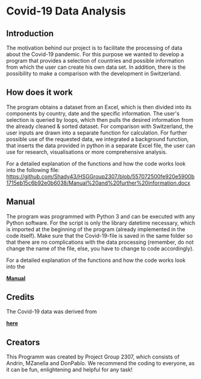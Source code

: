 # Covid-19 Data Analysis

## Introduction
The motivation behind our project is to facilitate the processing of data about the Covid-19 pandemic. For this purpose we wanted to develop a program that provides a selection of countries and possible information from which the user can create his own data set. In addition, there is the possibility to make a comparison with the development in Switzerland.

## How does it work
The program obtains a dataset from an Excel, which is then divided into its components by country, date and the specific information. The user's selection is queried by loops, which then pulls the desired information from the already cleaned & sorted dataset. For comparison with Switzerland, the user inputs are drawn into a separate function for calculation. For further possible use of the requested data, we integrated a background function, that inserts the data provided in python in a separate Excel file, the user can use for research, visualisations or more comprehensive analysis. 

For a detailed explanation of the functions and how the code works look into the following file: 
https://github.com/Shady43/HSGGroup2307/blob/557072500fe920e5900b1715eb15c6b92e0b6038/Manual%20and%20further%20information.docx

## Manual 
The program was programmed with Python 3 and can be executed with any Python software. For the script is only the library datetime necessary, which is imported at the beginning of the program (already implemented in the code itself). Make sure that the Covid-19-file is saved in the same folder so that there are no complications with the data processing (remember, do not change the name of the file, else, you have to change to code accordingly). 

For a detailed explanation of the functions and how the code works look into the <p><a href="https://github.com/Shady43/HSGGroup2307/blob/557072500fe920e5900b1715eb15c6b92e0b6038/Manual%20and%20further%20information.docx">
  **Manual**
</a></p>

## Credits
The Covid-19 data was derived from <p><a href="https://github.com/owid/covid-19-data/blob/master/public/data/README.md">
  **here**
</a></p> 

## Creators
This Programm was created by Project Group 2307, which consists of Andrin, MZanella and DonPablo. We recommend the coding to everyone, as it can be fun, enlightening and helpful for any task!

